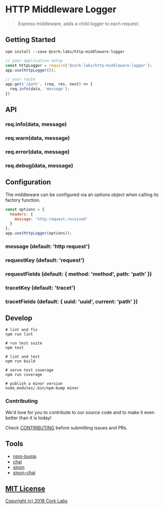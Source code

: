 # HTTP Middleware Logger

> Express middleware, adds a child logger to each request.


## Getting Started

```shell
npm install --save @cork-labs/http-middleware-logger
```

```javascript
// your application setup
const httpLogger = require('@cork-labs/http-middleware-logger');
app.use(httpLogger());

// your route
app.get('/path', (req, res, next) => {
  req.info(data, 'message');
})
```


## API

### req.info(data, message)

### req.warn(data, message)

### req.error(data, message)

### req.debug(data, message)


## Configuration

The middleware can be configured via an options object when calling its factory function.

```javascript
const options = {
  headers: {
    message: 'http.request.received'
  }
};
app.use(httpLogger(options));
```

### message (default: 'http request')

### requestKey (default: 'request')

### requestFields (default: { method: 'method', path: 'path' })

### tracetKey (default: 'tracet')

### tracetFields (default: { uuid: 'uuid', current: 'path' })


## Develop

```shell
# lint and fix
npm run lint

# run test suite
npm test

# lint and test
npm run build

# serve test coverage
npm run coverage

# publish a minor version
node_modules/.bin/npm-bump minor
```

### Contributing

We'd love for you to contribute to our source code and to make it even better than it is today!

Check [CONTRIBUTING](https://github.com/cork-labs/contributing/blob/master/CONTRIBUTING.md) before submitting issues and PRs.


## Tools

- [npm-bump](https://www.npmjs.com/package/npm-bump)
- [chai](http://chaijs.com/api/)
- [sinon](http://sinonjs.org/)
- [sinon-chai](https://github.com/domenic/sinon-chai)


## [MIT License](LICENSE)

[Copyright (c) 2018 Cork Labs](http://cork-labs.mit-license.org/2018)
